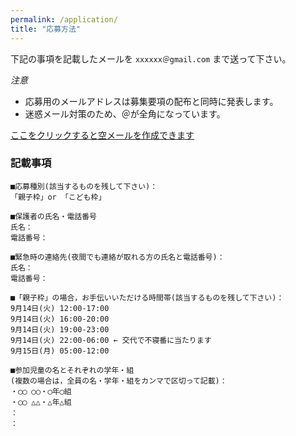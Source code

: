 ```yaml
---
permalink: /application/
title: "応募方法"
---
```

下記の事項を記載したメールを `xxxxxx＠gmail.com` まで送って下さい。

*注意*

- 応募用のメールアドレスは募集要項の配布と同時に発表します。
- 迷惑メール対策のため、＠が全角になっています。

[ここをクリックすると空メールを作成できます](href="mailto:n.minami2014+r1bsc@gmail.com?subject=2019%E9%98%B2%E7%81%BD%E3%81%8A%E6%B3%8A%E3%81%BE%E3%82%8A%E3%82%AD%E3%83%A3%E3%83%B3%E3%83%97%E7%94%B3%E8%BE%BC&body=%E2%96%A0%E5%BF%9C%E5%8B%9F%E7%A8%AE%E5%88%A5(%E8%A9%B2%E5%BD%93%E3%81%99%E3%82%8B%E3%82%82%E3%81%AE%E3%82%92%E6%AE%8B%E3%81%97%E3%81%A6%E4%B8%8B%E3%81%95%E3%81%84)%EF%BC%9A%0A%E3%80%8C%E8%A6%AA%E5%AD%90%E6%9E%A0%E3%80%8Dor%20%E3%80%8C%E3%81%93%E3%81%A9%E3%82%82%E6%9E%A0%E3%80%8D%0A%0A%E2%96%A0%E4%BF%9D%E8%AD%B7%E8%80%85%E3%81%AE%E6%B0%8F%E5%90%8D%E3%83%BB%E9%9B%BB%E8%A9%B1%E7%95%AA%E5%8F%B7%0A%E6%B0%8F%E5%90%8D%EF%BC%9A%0A%E9%9B%BB%E8%A9%B1%E7%95%AA%E5%8F%B7%EF%BC%9A%0A%0A%E2%96%A0%E7%B7%8A%E6%80%A5%E6%99%82%E3%81%AE%E9%80%A3%E7%B5%A1%E5%85%88(%E5%A4%9C%E9%96%93%E3%81%A7%E3%82%82%E9%80%A3%E7%B5%A1%E3%81%8C%E5%8F%96%E3%82%8C%E3%82%8B%E6%96%B9%E3%81%AE%E6%B0%8F%E5%90%8D%E3%81%A8%E9%9B%BB%E8%A9%B1%E7%95%AA%E5%8F%B7)%EF%BC%9A%0A%E6%B0%8F%E5%90%8D%EF%BC%9A%0A%E9%9B%BB%E8%A9%B1%E7%95%AA%E5%8F%B7%EF%BC%9A%0A%0A%E2%96%A0%E3%80%8C%E8%A6%AA%E5%AD%90%E6%9E%A0%E3%80%8D%E3%81%AE%E5%A0%B4%E5%90%88%EF%BC%8C%E3%81%8A%E6%89%8B%E4%BC%9D%E3%81%84%E3%81%84%E3%81%9F%E3%81%A0%E3%81%91%E3%82%8B%E6%99%82%E9%96%93%E5%B8%AF(%E8%A9%B2%E5%BD%93%E3%81%99%E3%82%8B%E3%82%82%E3%81%AE%E3%82%92%E6%AE%8B%E3%81%97%E3%81%A6%E4%B8%8B%E3%81%95%E3%81%84)%EF%BC%9A%0A9%E6%9C%8814%E6%97%A5(%E7%81%AB)%2012%3A00-17%3A00%20%0A9%E6%9C%8814%E6%97%A5(%E7%81%AB)%2016%3A00-20%3A00%0A9%E6%9C%8814%E6%97%A5(%E7%81%AB)%2019%3A00-23%3A00%0A9%E6%9C%8814%E6%97%A5(%E7%81%AB)%2022%3A00-06%3A00%20%E2%86%90%20%E4%BA%A4%E4%BB%A3%E3%81%A7%E4%B8%8D%E5%AF%9D%E7%95%AA%E3%81%AB%E5%BD%93%E3%81%9F%E3%82%8A%E3%81%BE%E3%81%99%0A9%E6%9C%8815%E6%97%A5(%E6%9C%88)%2005%3A00-12%3A00%0A%0A%E2%96%A0%E5%8F%82%E5%8A%A0%E5%85%90%E7%AB%A5%E3%81%AE%E5%90%8D%E3%81%A8%E3%81%9D%E3%82%8C%E3%81%9E%E3%82%8C%E3%81%AE%E5%AD%A6%E5%B9%B4%E3%83%BB%E7%B5%84%E2%80%A8%0A(%E8%A4%87%E6%95%B0%E3%81%AE%E5%A0%B4%E5%90%88%E3%81%AF%EF%BC%8C%E5%85%A8%E5%93%A1%E3%81%AE%E5%90%8D%E3%83%BB%E5%AD%A6%E5%B9%B4%E3%83%BB%E7%B5%84%E3%82%92%E3%82%AB%E3%83%B3%E3%83%9E%E3%81%A7%E5%8C%BA%E5%88%87%E3%81%A3%E3%81%A6%E8%A8%98%E8%BC%89)%EF%BC%9A%0A%E3%83%BB%E2%97%AF%E2%97%AF%20%E2%97%AF%E2%97%AF%E3%83%BB%E2%97%AF%E5%B9%B4%E2%97%AF%E7%B5%84%0A%E3%83%BB%E2%97%AF%E2%97%AF%20%E2%96%B3%E2%96%B3%E3%83%BB%E2%96%B3%E5%B9%B4%E2%96%B3%E7%B5%84%0A%EF%BC%9A%0A%EF%BC%9A")

### 記載事項
~~~text
■応募種別(該当するものを残して下さい)：
「親子枠」or 「こども枠」

■保護者の氏名・電話番号
氏名：
電話番号：

■緊急時の連絡先(夜間でも連絡が取れる方の氏名と電話番号)：
氏名：
電話番号：

■「親子枠」の場合，お手伝いいただける時間帯(該当するものを残して下さい)：
9月14日(火) 12:00-17:00 
9月14日(火) 16:00-20:00
9月14日(火) 19:00-23:00
9月14日(火) 22:00-06:00 ← 交代で不寝番に当たります
9月15日(月) 05:00-12:00

■参加児童の名とそれぞれの学年・組 
(複数の場合は，全員の名・学年・組をカンマで区切って記載)：
・◯◯ ◯◯・◯年◯組
・◯◯ △△・△年△組
：
：
~~~
